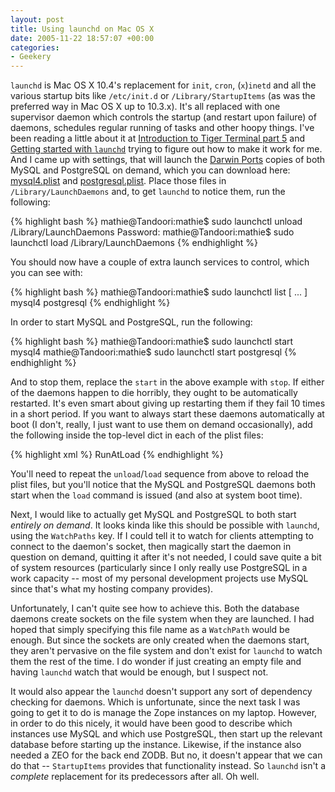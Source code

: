 ```yaml
---
layout: post
title: Using launchd on Mac OS X
date: 2005-11-22 18:57:07 +00:00
categories:
- Geekery
---
```

<code>launchd</code> is Mac OS X 10.4's replacement for <code>init</code>, <code>cron</code>, (<code>x</code>)<code>inetd</code> and all the various startup bits like <code>/etc/init.d</code> or <code>/Library/StartupItems</code> (as was the preferred way in Mac OS X up to 10.3.x).  It's all replaced with one supervisor daemon which controls the startup (and restart upon failure) of daemons, schedules regular running of tasks and other hoopy things.  I've been reading a little about it at [Introduction to Tiger Terminal part 5](http://www.macdevcenter.com/lpt/a/6332) and <a href="http://developer.apple.com/macosx/launchd.html">Getting started with <code>launchd</code></a> trying to figure out how to make it work for me.  And I came up with settings, that will launch the [Darwin Ports](http://www.darwinports.com/) copies of both MySQL and PostgreSQL on demand, which you can download here: [mysql4.plist](http://woss.name/dist/mysql4.plist) and [postgresql.plist](http://woss.name/dist/postgresql.plist).  Place those files in <code>/Library/LaunchDaemons</code> and, to get <code>launchd</code> to notice them, run the following:

{% highlight bash %}
mathie@Tandoori:mathie$ sudo launchctl unload /Library/LaunchDaemons
Password:
mathie@Tandoori:mathie$ sudo launchctl load /Library/LaunchDaemons
{% endhighlight %}

You should now have a couple of extra launch services to control, which you can see with:

{% highlight bash %}
mathie@Tandoori:mathie$ sudo launchctl list
[ ... ]
mysql4
postgresql
{% endhighlight %}

In order to start MySQL and PostgreSQL, run the following:

{% highlight bash %}
mathie@Tandoori:mathie$ sudo launchctl start mysql4
mathie@Tandoori:mathie$ sudo launchctl start postgresql
{% endhighlight %}

And to stop them, replace the <code>start</code> in the above example with <code>stop</code>.  If either of the daemons happen to die horribly, they ought to be automatically restarted.  It's even smart about giving up restarting them if they fail 10 times in a short period.  If you want to always start these daemons automatically at boot (I don't, really, I just want to use them on demand occasionally), add the following inside the top-level dict in each of the plist files:

{% highlight xml %}
<key>RunAtLoad</key>
<true/>
{% endhighlight %}

You'll need to repeat the <code>unload</code>/<code>load</code> sequence from above to reload the plist files, but you'll notice that the MySQL and PostgreSQL daemons both start when the <code>load</code> command is issued (and also at system boot time).

Next, I would like to actually get MySQL and PostgreSQL to both start <em>entirely on demand</em>.  It looks kinda like this should be possible with <code>launchd</code>, using the <code>WatchPaths</code> key.  If I could tell it to watch for clients attempting to connect to the daemon's socket, then magically start the daemon in question on demand, quitting it after it's not needed, I could save quite a bit of system resources (particularly since I only really use PostgreSQL in a work capacity -- most of my personal development projects use MySQL since that's what my hosting company provides).

Unfortunately, I can't quite see how to achieve this.  Both the database daemons create sockets on the file system when they are launched.  I had hoped that simply specifying this file name as a <code>WatchPath</code> would be enough.  But since the sockets are only created when the daemons start, they aren't pervasive on the file system and don't exist for <code>launchd</code> to watch them the rest of the time.  I do wonder if just creating an empty file and having <code>launchd</code> watch that would be enough, but I suspect not.

It would also appear the <code>launchd</code> doesn't support any sort of dependency checking for daemons.  Which is unfortunate, since the next task I was going to get it to do is manage the Zope instances on my laptop.  However, in order to do this nicely, it would have been good to describe which instances use MySQL and which use PostgreSQL, then start up the relevant database before starting up the instance.  Likewise, if the instance also needed a ZEO for the back end ZODB.  But no, it doesn't appear that we can do that -- <code>StartupItems</code> provides that functionality instead.  So <code>launchd</code> isn't a <em>complete</em> replacement for its predecessors after all.  Oh well.
